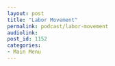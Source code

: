 ```yaml
---
layout: post
title: "Labor Movement"
permalink: podcast/labor-movement
audiolink: 
post_id: 1152
categories: 
- Main Menu
---
```



